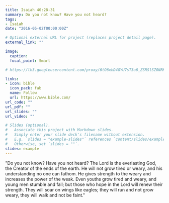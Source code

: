 ```yaml
---
title: Isaiah 40:28-31
summary: Do you not know? Have you not heard?
tags:
- Isaiah
date: "2016-05-02T00:00:00Z"

# Optional external URL for project (replaces project detail page).
external_link: ""

image:
  caption: 
  focal_point: Smart

# https://lh3.googleusercontent.com/proxy/6tO6xhD4GYU7sT3a6_ZSRSlSZ0NRKLglcS_se_31K34Cbrcs3W8Q9h8CEN0eF8iGwv_nM6Lkg_0PfvvCPbhzsAJBR1IJyujDeNwdH3On7y6-H7BNqcy6N6CB6CbaS5xIyyfTLciZVqxcZFwjZhq7nPttgV7L

links:
- icon: bible
  icon_pack: fab
  name: Follow
  url: https://www.bible.com/
url_code: ""
url_pdf: ""
url_slides: ""
url_video: ""

# Slides (optional).
#   Associate this project with Markdown slides.
#   Simply enter your slide deck's filename without extension.
#   E.g. `slides = "example-slides"` references `content/slides/example-slides.md`.
#   Otherwise, set `slides = ""`.
slides: example
---
```




"Do you not know?
Have you not heard?
The Lord is the everlasting God,
the Creator of the ends of the earth.
He will not grow tired or weary,
and his understanding no one can fathom.
He gives strength to the weary
and increases the power of the weak.
Even youths grow tired and weary,
and young men stumble and fall;
but those who hope in the Lord
will renew their strength.
They will soar on wings like eagles;
they will run and not grow weary,
they will walk and not be faint."